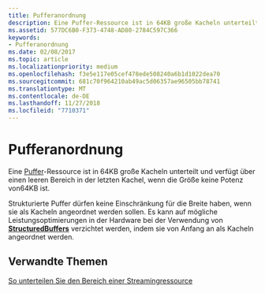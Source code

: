 ```yaml
---
title: Pufferanordnung
description: Eine Puffer-Ressource ist in 64KB große Kacheln unterteilt und verfügt über einen leeren Bereich in der letzten Kachel, wenn die Größe keine Potenz von64KB ist.
ms.assetid: 577DC6B0-F373-4748-AD80-2784C597C366
keywords:
- Pufferanordnung
ms.date: 02/08/2017
ms.topic: article
ms.localizationpriority: medium
ms.openlocfilehash: f3e5e117e05cef478ede508240a6b1d1022dea70
ms.sourcegitcommit: 681c70f964210ab49ac5d06357ae96505bb78741
ms.translationtype: MT
ms.contentlocale: de-DE
ms.lasthandoff: 11/27/2018
ms.locfileid: "7710371"
---
```

# <a name="buffer-tiling"></a>Pufferanordnung


Eine [Puffer](introduction-to-buffers.md)-Ressource ist in 64KB große Kacheln unterteilt und verfügt über einen leeren Bereich in der letzten Kachel, wenn die Größe keine Potenz von64KB ist.

Strukturierte Puffer dürfen keine Einschränkung für die Breite haben, wenn sie als Kacheln angeordnet werden sollen. Es kann auf mögliche Leistungsoptimierungen in der Hardware bei der Verwendung von [**StructuredBuffers**](https://msdn.microsoft.com/library/windows/desktop/ff471514) verzichtet werden, indem sie von Anfang an als Kacheln angeordnet werden.

## <a name="span-idrelated-topicsspanrelated-topics"></a><span id="related-topics"></span>Verwandte Themen


[So unterteilen Sie den Bereich einer Streamingressource](how-a-streaming-resource-s-area-is-tiled.md)

 

 




